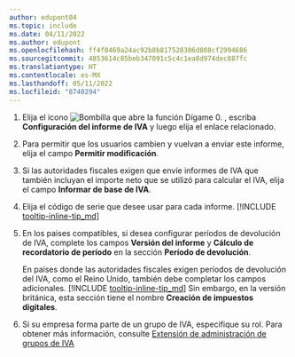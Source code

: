 ```yaml
---
author: edupont04
ms.topic: include
ms.date: 04/11/2022
ms.author: edupont
ms.openlocfilehash: ff4f8469a24ac92b8b817528306d808cf2994686
ms.sourcegitcommit: 4853614c85beb347091c5c4c1ea8d974dec887fc
ms.translationtype: HT
ms.contentlocale: es-MX
ms.lasthandoff: 05/11/2022
ms.locfileid: "8740294"
---
```

1. Elija el icono ![Bombilla que abre la función Dígame 0.](../media/ui-search/search_small.png "Dígame qué desea hacer") , escriba **Configuración del informe de IVA** y luego elija el enlace relacionado.  
2. Para permitir que los usuarios cambien y vuelvan a enviar este informe, elija el campo **Permitir modificación**.  
3. Si las autoridades fiscales exigen que envíe informes de IVA que también incluyan el importe neto que se utilizó para calcular el IVA, elija el campo **Informar de base de IVA**.  
4. Elija el código de serie que desee usar para cada informe. [!INCLUDE [tooltip-inline-tip_md](tooltip-inline-tip_md.md)]  
5. En los paises compatibles, si desea configurar períodos de devolución de IVA, complete los campos **Versión del informe** y **Cálculo de recordatorio de período** en la sección **Período de devolución**.  

    En países donde las autoridades fiscales exigen períodos de devolución del IVA, como el Reino Unido, también debe completar los campos adicionales. [!INCLUDE [tooltip-inline-tip_md](tooltip-inline-tip_md.md)] Sin embargo, en la versión británica, esta sección tiene el nombre **Creación de impuestos digitales**.
6. Si su empresa forma parte de un grupo de IVA, especifique su rol. Para obtener más información, consulte [Extensión de administración de grupos de IVA](../ui-extensions-vat-group.md)  

